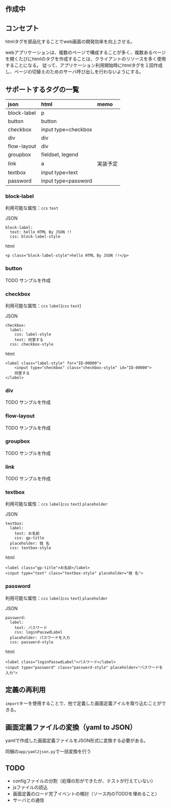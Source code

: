 ## 作成中

## コンセプト
htmlタグを部品化することでweb画面の開発効率を向上させる。

webアプリケーションは、複数のページで構成することが多く、複数あるページを開くたびにhtmlのタグを作成することは、クライアントのリソースを多く使用することになる。
従って、アプリケーション利用開始時にhtmlタグを１回作成し、ページの切替えのためのサーバ呼び出しを行わないようにする。

## サポートするタグの一覧
|json|html|memo|
|:---|:---|:---|
|block-label|p||
|button|button||
|checkbox|input type=checkbox||
|div|div||
|flow-layout|div||
|groupbox|fieldset, legend||
|link|a|実装予定|
|textbox|input type=text||
|password|input type=password||

### block-label
利用可能な属性：```ccs``` ```text```

JSON
```
block-label:
  text: hello HTML By JSON !!
  css: block-label-style
```
html
```
<p class="block-label-style">hello HTML By JSON !!</p>
```
### button
TODO サンプルを作成

### checkbox
利用可能な属性：```ccs``` ```label```(```css``` ```text```)

JSON
```
checkbox:
  label:
    css: label-style
    text: 同意する
  css: checkbox-style
```
html
```
<label class="label-style" for="ID-00000">
    <input type="checkbox" class="checkbox-style" id="ID-00000">
    同意する
</label>
```
### div
TODO サンプルを作成

### flow-layout
TODO サンプルを作成

### groupbox
TODO サンプルを作成

### link
TODO サンプルを作成

### textbox
利用可能な属性：```ccs``` ```label```(```css``` ```text```) ```placeholder```

JSON
```
textbox:
  label:
    text: お名前
    css: gp-title
  placeholder: 姓 名
  css: textbox-style
```
html
```
<label class="gp-title">お名前</label>
<input type="text" class="textbox-style" placeholder="姓 名">
```
### password
利用可能な属性：```ccs``` ```label```(```css``` ```text```) ```placeholder```

JSON
```
password:
  label:
    text: パスワード
    css: loginPasswdLabel
  placeholder: パスワードを入力
  css: password-style
```
html
```
<label class="loginPasswdLabel">パスワード</label>
<input type="password" class="password-style" placeholder="パスワードを入力">
```

## 定義の再利用
```import```キーを使用することで、他で定義した画面定義アイルを取り込むことができる。

## 画面定義ファイルの変換（yaml to JSON）
yamlで作成した画面定義ファイルをJSON形式に変換する必要がある。

同梱の```app/yaml2json.py```で一括変換を行う

## TODO
* configファイルの分割（処理の形ができたが、テストが行えていない）
* jsファイルの読込
* 画面定義のロード完了イベントの検討（ソース内のTODOを埋めること）
* サーバとの通信
